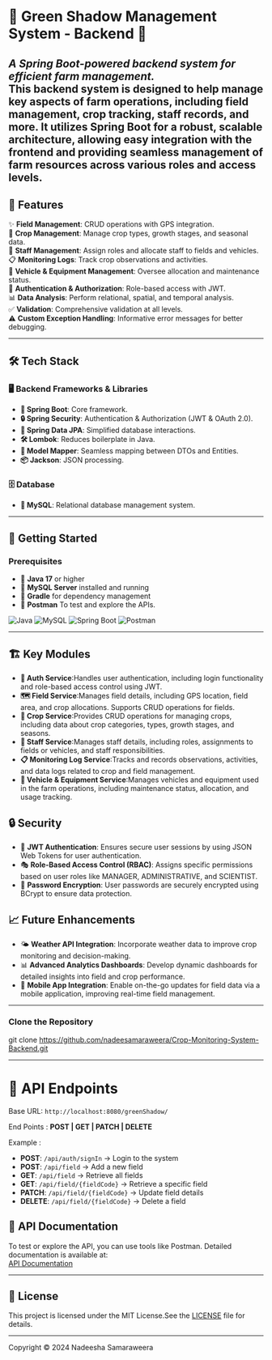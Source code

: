 # 🌱 **Green Shadow Management System - Backend** 🌾
_A Spring Boot-powered backend system for efficient farm management._<br>
This backend system is designed to help manage key aspects of farm operations, including field management, crop tracking, staff records, and more. It utilizes Spring Boot for a robust, scalable architecture, allowing easy integration with the frontend and providing seamless management of farm resources across various roles and access levels.
---
## 🎯 **Features**
✨ **Field Management**: CRUD operations with GPS integration.  
🌾 **Crop Management**: Manage crop types, growth stages, and seasonal data.  
👥 **Staff Management**: Assign roles and allocate staff to fields and vehicles.  
📋 **Monitoring Logs**: Track crop observations and activities.  
🚜 **Vehicle & Equipment Management**: Oversee allocation and maintenance status.  
🔐 **Authentication & Authorization**: Role-based access with JWT.  
📊 **Data Analysis**: Perform relational, spatial, and temporal analysis.  
✅ **Validation**: Comprehensive validation at all levels.  
⚠️ **Custom Exception Handling**: Informative error messages for better debugging.

---

## 🛠️ **Tech Stack**
### 🖥️ **Backend Frameworks & Libraries**
- **🌟 Spring Boot**: Core framework.
- **🔒 Spring Security**: Authentication & Authorization (JWT & OAuth 2.0).
- **📂 Spring Data JPA**: Simplified database interactions.
- **🛠️ Lombok**: Reduces boilerplate in Java.
- **🔄 Model Mapper**: Seamless mapping between DTOs and Entities.
- **📦 Jackson**: JSON processing.

### 🗄️ **Database**
- **🐬 MySQL**: Relational database management system.
---
## 🚀 **Getting Started**

### **Prerequisites**
- 📌 **Java 17** or higher
- 📌 **MySQL Server** installed and running
- 📌 **Gradle** for dependency management
- 📌 **Postman** To test and explore the APIs.

![Java](https://img.shields.io/badge/java-%23ED8B00.svg?style=for-the-badge&logo=java&logoColor=white)
![MySQL](https://img.shields.io/badge/mysql-%2300f.svg?style=for-the-badge&logo=mysql&logoColor=white)
![Spring Boot](https://img.shields.io/badge/Spring%20Boot-6DB33F?style=for-the-badge&logo=springboot&logoColor=white)
![Postman](https://img.shields.io/badge/Postman-FF6C37?style=for-the-badge&logo=postman&logoColor=white)

---
## 🏗️ **Key Modules**

- **🔐 Auth Service**:Handles user authentication, including login functionality and role-based access control using JWT.  
- **🗺️ Field Service**:Manages field details, including GPS location, field area, and crop allocations. Supports CRUD operations for fields.  
- **🌿 Crop Service**:Provides CRUD operations for managing crops, including data about crop categories, types, growth stages, and seasons.  
- **👥 Staff Service**:Manages staff details, including roles, assignments to fields or vehicles, and staff responsibilities.  
- **📋 Monitoring Log Service**:Tracks and records observations, activities, and data logs related to crop and field management.  
- **🚜 Vehicle & Equipment Service**:Manages vehicles and equipment used in the farm operations, including maintenance status, allocation, and usage tracking.
## 🔒 **Security**
- 🔑 **JWT Authentication**: Ensures secure user sessions by using JSON Web Tokens for user authentication.
- 🎭 **Role-Based Access Control (RBAC)**: Assigns specific permissions based on user roles like MANAGER, ADMINISTRATIVE, and SCIENTIST.
- 🔐 **Password Encryption**: User passwords are securely encrypted using BCrypt to ensure data protection.
## 📈 **Future Enhancements**

- 🌤️ **Weather API Integration**: Incorporate weather data to improve crop monitoring and decision-making.
- 📊 **Advanced Analytics Dashboards**: Develop dynamic dashboards for detailed insights into field and crop performance.
- 📱 **Mobile App Integration**: Enable on-the-go updates for field data via a mobile application, improving real-time field management.
---
### **Clone the Repository**
git clone <https://github.com/nadeesamaraweera/Crop-Monitoring-System-Backend.git>

----
# 🔗 **API Endpoints**

Base URL: `http://localhost:8080/greenShadow/`

End Points : **POST | GET | PATCH | DELETE**

Example :
- **POST**: `/api/auth/signIn` -> Login to the system
- **POST**: `/api/field` -> Add a new field
- **GET**: `/api/field` -> Retrieve all fields
- **GET**: `/api/field/{fieldCode}` -> Retrieve a specific field
- **PATCH**: `/api/field/{fieldCode}` -> Update field details
- **DELETE**: `/api/field/{fieldCode}` -> Delete a field  

 ## 📖 **API Documentation**
 To test or explore the API, you can use tools like Postman. Detailed documentation is available at:
<br>
 [API Documentation](https://documenter.getpostman.com/view/35385577/2sAYBa88t2)

---
## 📜 **License**

This project is licensed under the MIT License.See the [LICENSE](./LICENSE) file for details.

----

Copyright © 2024 Nadeesha Samaraweera
